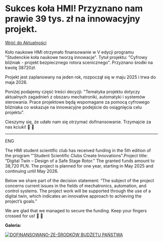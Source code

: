 # Sukces koła HMI! Przyznano nam prawie 39 tys. zł na innowacyjny projekt.

[Wróć do Aktualności](../news.html)

Koło naukowe HMI otrzymało finansowanie w V edycji programu "Studenckie
koła naukowe tworzą innowacje". Tytuł projektu: "Cyfrowy bliźniak - projekt
bezpiecznego rotora scenicznego". Przyznano środki na kwotę 38720zł.

Projekt jest zaplanowany na jeden rok, rozpoczął się w maju 2025 i trwa
do maja 2026.

Poniżej podajemy część treści decyzji:
"Tematyka projektu dotyczy aktualnych zagadnień z obszaru mechatroniki,
automatyki i systemów sterowania. Prace projektowe będą wspomagane za
pomocą cyfrowego bliźniaka co wskazuje na innowacyjne podejście do
osiągnięcia celu projektu".

Cieszymy się, że udało nam się otrzymać dofinansowanie. Trzymajcie za
nas kciuki! 💪 🙂 

-----

ENG

The HMI student scientific club has received funding in the 5th edition of the program "'Student Scientific Clubs Create Innovations".Project title: “Digital Twin – Design of a Safe Stage Rotor.” The granted funds amount to 38,720 PLN. 
The project is planned for one year, starting in May 2025 and continuing until May 2026.

Below we share part of the decision statement:
“The subject of the project concerns current issues in the fields of mechatronics, automation, and control systems. The project work will be supported through the use of a digital twin, which indicates an innovative approach to achieving the project’s goals.”

We are glad that we managed to secure the funding. Keep your fingers crossed for us! 💪 🙂

**Galeria:**

[![DOFINANSOWANO-ZE-ŚRODKÓW BUDŻETU PAŃSTWA](https://i.postimg.cc/G3jJbS1Y/DOFINANSOWANO-ZE-RODK-W-BUD-ETU-PA-STWA-NAZWA-PROGRAMU-LUB-DOTACJI-Nazwa-zadania.png)](https://postimg.cc/QVHWbmCx)